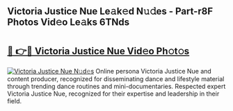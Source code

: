 ## Victoria Justice Nue Le𝚊k𝚎d N𝚞𝚍es - Part-r8F Photos Vid𝚎o Le𝚊ks 6TNds

# <h2><a href="http://fb4fxn.evod.top/?m=Victoria+Justice+Nue">🔗 👉🔴 Victoria Justice Nue Vid𝚎o Ph𝚘t𝚘s</a></h2>

[![Victoria Justice Nue N𝚞d𝚎s](https://i.imgur.com/8V9OHl7.gif)](http://fb4fxn.evod.top/?m=Victoria+Justice+Nue)
Online persona Victoria Justice Nue and content producer, recognized for disseminating dance and lifestyle material through trending dance routines and mini-documentaries. Respected expert Victoria Justice Nue, recognized for their expertise and leadership in their field. 
